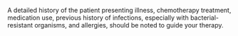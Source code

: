 A detailed history of the patient presenting illness, chemotherapy treatment, medication use, previous history of infections, especially with bacterial-resistant organisms, and allergies, should be noted to guide your therapy.